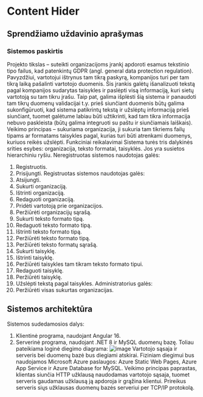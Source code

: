 # Content Hider
## Sprendžiamo uždavinio aprašymas
### Sistemos paskirtis
Projekto tikslas – suteikti organizacijoms įrankį apdoroti esamus tekstinio tipo failus, kad patenkintų GDPR (angl. general data protection regulation). Pavyzdžiui, vartotojui ištrynus tam tikrą paskyrą, kompanijos turi per tam tikrą laiką pašalinti vartotojo duomenis. Šis įrankis galėtų išanalizuoti tekstą pagal kompanijos sudarytas taisykles ir paslėpti visą informaciją, kuri sietų vartotoją su tam tikru įrašu. Taip pat, galima išplėsti šią sistema ir panaudoti tam tikrų duomenų validacijai t.y. prieš siunčiant duomenis būtų galima sukonfigūruoti, kad sistema patikrintų tekstą ir užslėptų informaciją prieš siunčiant, tuomet galėtume labiau būti užtikrinti, kad tam tikra informacija nebuvo paskleista (būtų galima integruoti su paštu ir siunčiamais laiškais).
Veikimo principas – sukuriama organizacija, ji sukuria tam tikriems failų tipams ar formatams taisykles pagal, kurias turi būti atrenkami duomenys, kuriuos reikės užslėpti.
Funkciniai reikalavimai
Sistema turės tris dalykinės srities esybes: organizacija, teksto formatai, taisyklės. Jos yra susietos hierarchiniu ryšiu.
Neregistruotas sistemos naudotojas galės:
1.	Registruotis.
2.	Prisijungti.
Registruotas sistemos naudotojas galės:
1.	Atsijungti.
2.	Sukurti organizaciją.
3.	Ištrinti organizaciją.
4.	Redaguoti organizaciją.
5.	Pridėti vartotoją prie organizacijos.
6.	Peržiūrėti organizacijų sąrašą.
7.	Sukurti teksto formato tipą.
8.	Redaguoti teksto formato tipą.
9.	Ištrinti teksto formato tipą.
10.	Peržiūrėti teksto formato tipą.
11.	Peržiūrėti teksto formatų sąrašą.
12.	Sukurti taisyklę.
13.	Ištrinti taisyklę.
14.	Peržiūrėti taisykles tam tikram teksto formato tipui.
15.	Redaguoti taisyklę.
16.	Peržiūrėti taisyklę.
17.	Užslėpti tekstą pagal taisykles.
Administratorius galės:
1.	Peržiūrėti visas sukurtas organizacijas.
 
## Sistemos architektūra
Sistemos sudedamosios dalys:
1.	Klientinė programa, naudojant Angular 16.
2.	Serverinė programa, naudojant .NET 8 ir MySQL duomenų bazę.
Toliau pateikiama loginė diegimo diagrama:
![image](https://github.com/jusrus01/ContentHider/assets/75424325/7aed0ef7-342b-4fc1-bc69-53a75eebd3a8)
Vartotojo sąsaja ir serveris bei duomenų bazė bus diegiami atskirai. Fiziniam diegimui bus naudojamos Microsoft Azure paslaugos: Azure Static Web Pages, Azure App Service ir Azure Database for MySQL. Veikimo principas paprastas, klientas siunčia HTTP užklausą naudodamas vartotojo sąsaja, tuomet serveris gaudamas užklausą ją apdoroja ir grąžina klientui. Prireikus serveris siųs užklausas duomenų bazės serveriui per TCP/IP protokolą.
